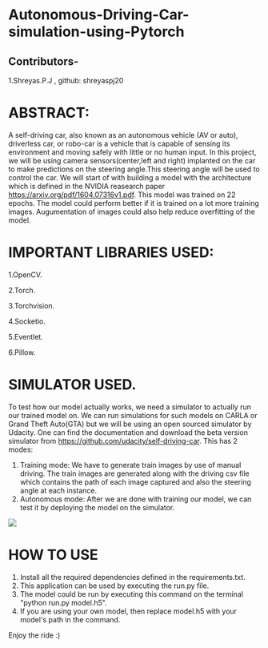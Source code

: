 # Autonomous-Driving-Car-simulation-using-Pytorch

## Contributors-

1.Shreyas.P.J , github: shreyaspj20

# ABSTRACT:

A self-driving car, also known as an autonomous vehicle (AV or auto), driverless car, or robo-car is a vehicle that is capable of sensing its environment and moving safely with little or no human input. In this project, we will be using camera sensors(center,left and right) implanted on the car to make predictions on the steering angle.This steering angle will be used to control the car. We will start of with building a model with the architecture which is defined in the NVIDIA reasearch paper https://arxiv.org/pdf/1604.07316v1.pdf. This model was trained on 22 epochs. The model could perform better if it is trained on a lot more training images. Augumentation of images could also help reduce overfitting of the model.

 
 # IMPORTANT LIBRARIES USED:
1.OpenCV.

2.Torch.

3.Torchvision.

4.Socketio.

5.Eventlet.

6.Pillow.


# SIMULATOR USED.
To test how our model actually works, we need a simulator to actually run our trained model on. We can run simulations for such models on CARLA or Grand Theft Auto(GTA) but we will be using an open sourced simulator by Udacity. One can find the documentation and download the beta version simulator from https://github.com/udacity/self-driving-car.
This has 2 modes:
1. Training mode: We have to generate train images by use of manual driving. The train images are generated along with the driving csv file which contains the path of each image captured and also the steering angle at each instance.
2. Autonomous mode: After we are done with training our model, we can test it by deploying the model on the simulator.


![](Self_Driving_Car_Simulation.gif)

# HOW TO USE
1. Install all the required dependencies defined in the requirements.txt.
2. This application can be used by executing the run.py file.
3. The model could be run by executing this command on the terminal  "python run.py model.h5".
4. If you are using your own model, then replace model.h5 with your model's path in the command.

Enjoy the ride :)

